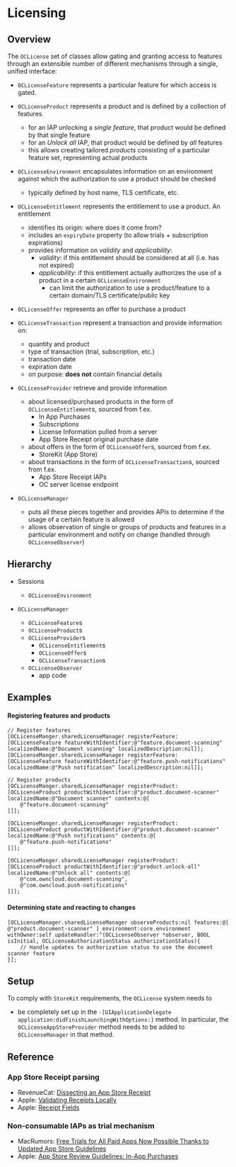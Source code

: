 #  Licensing

## Overview

The `OCLicense` set of classes allow gating and granting access to features through an extensible number of different mechanisms through a single, unified interface:

- `OCLicenseFeature` represents a particular feature for which access is gated.

- `OCLicenseProduct` represents a product and is defined by a collection of features.
	- for an IAP unlocking a *single feature*, that product would be defined by that single feature
	- for an *Unlock all* IAP, that product would be defined by *all* features
	- this allows creating tailored *products* consisting of a particular feature set, representing actual products

- `OCLicenseEnvironment` encapsulates information on an environment against which the authorization to use a product should be checked
	- typically defined by host name, TLS certificate, etc.

- `OCLicenseEntitlement` represents the entitlement to use a product. An entitlement
	- identifies its origin: where does it come from?
	- includes an `expiryDate` property (to allow trials + subscription expirations)
	- provides information on *validity* and *applicability*:
		- *validity*: if this entitlement should be considered at all (i.e. has not expired)
		- *applicability*: if this entitlement actually authorizes the use of a product in a certain `OCLicenseEnvironment`
			- can limit the authorization to use a product/feature to a certain domain/TLS certificate/public key

- `OCLicenseOffer` represents an offer to purchase a product

- `OCLicenseTransaction` represent a transaction and provide information on:
	- quantity and product
	- type of transaction (trial, subscription, etc.)
	- transaction date
	- expiration date
	- on purpose: **does not** contain financial details

- `OCLicenseProvider` retrieve and provide information 
	- about licensed/purchased products in the form of `OCLicenseEntitlement`s, sourced from f.ex.
		- In App Purchases
		- Subscriptions
		- License Information pulled from a server
		- App Store Receipt original purchase date
	- about offers in the form of `OCLicenseOffer`s, sourced from f.ex.
		- StoreKit (App Store)
	- about transactions in the form of `OCLicenseTransaction`s, sourced from f.ex.
		- App Store Receipt IAPs
		- OC server license endpoint

- `OCLicenseManager` 
	- puts all these pieces together and provides APIs to determine if the usage of a certain feature is allowed
	- allows observation of single or groups of products and features in a particular environment and notify on change (handled through `OCLicenseObserver`)

## Hierarchy
- Sessions
	- `OCLicenseEnvironment`
- `OCLicenseManager` 
	
	- `OCLicenseFeature`s
	- `OCLicenseProduct`s
	- `OCLicenseProvider`s
		- `OCLicenseEntitlement`s
		- `OCLicenseOffer`s
		- `OCLicenseTransaction`s
	- `OCLicenseObserver`
		- app code

## Examples

#### Registering features and products
```objc
// Register features
[OCLicenseManger.sharedLicenseManager registerFeature:[OCLicenseFeature featureWithIdentifier:@"feature.document-scanning" localizedName:@"Document scanning" localizedDescription:nil]];
[OCLicenseManger.sharedLicenseManager registerFeature:[OCLicenseFeature featureWithIdentifier:@"feature.push-notifications" localizedName:@"Push notification" localizedDescription:nil]];

// Register products
[OCLicenseManger.sharedLicenseManager registerProduct:[OCLicenseProduct productWithIdentifier:@"product.document-scanner" localizedName:@"Document scanner" contents:@[
	@"feature.document-scanning"
]]];

[OCLicenseManger.sharedLicenseManager registerProduct:[OCLicenseProduct productWithIdentifier:@"product.document-scanner" localizedName:@"Push notifications" contents:@[
	@"feature.push-notifications"
]]];

[OCLicenseManger.sharedLicenseManager registerProduct:[OCLicenseProduct productWithIdentifier:@"product.unlock-all" localizedName:@"Unlock all" contents:@[
	@"com.owncloud.document-scanning",
	@"com.owncloud.push-notifications"
]]];
```

#### Determining state and reacting to changes
```objc
[OCLicenseManager.sharedLicenseManager observeProducts:nil features:@[ @"product.document-scanner" ] environment:core.environment withOwner:self updateHandler:^(OCLicenseObserver *observer, BOOL isInitial, OCLicenseAuthorizationStatus authorizationStatus){
	// Handle updates to authorization status to use the document scanner feature	
}];
```

## Setup

To comply with `StoreKit` requirements, the `OCLicense` system needs to
- be completely set up in the `-[UIApplicationDelegate application:didFinishLaunchingWithOptions:]` method. In particular, the `OCLicenseAppStoreProvider` method needs to be added to `OCLicenseManager` in that method.

## Reference
### App Store Receipt parsing
- RevenueCat: [Dissecting an App Store Receipt](https://www.revenuecat.com/2018/01/17/dissecting-an-app-store-receipt)
- Apple: [Validating Receipts Locally](https://developer.apple.com/library/archive/releasenotes/General/ValidateAppStoreReceipt/Chapters/ValidateLocally.html)
- Apple: [Receipt Fields](https://developer.apple.com/library/archive/releasenotes/General/ValidateAppStoreReceipt/Chapters/ReceiptFields.html#//apple_ref/doc/uid/TP40010573-CH106-SW1)

### Non-consumable IAPs as trial mechanism
- MacRumors: [Free Trials for All Paid Apps Now Possible Thanks to Updated App Store Guidelines](https://www.macrumors.com/2018/06/05/app-store-app-free-trials-now-available/)
- Apple: [App Store Review Guidelines: In-App Purchases](https://developer.apple.com/app-store/review/guidelines/#in-app-purchase)

